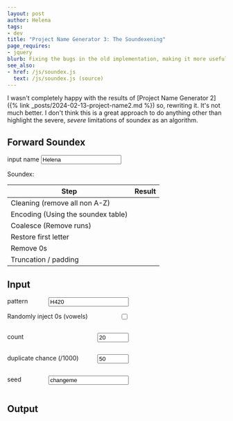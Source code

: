 ```yaml
---
layout: post
author: Helena
tags:
- dev
title: "Project Name Generator 3: The Soundexening"
page_requires:
- jquery
blurb: Fixing the bugs in the old implementation, making it more useful.
see_also:
- href: /js/soundex.js
  text: /js/soundex.js (source)
---
```


I wasn't completely happy with the results of [Project Name Generator 2]({% link _posts/2024-02-13-project-name2.md %}) so, rewriting it. It's not much better. I don't think this is a great approach to do anything other than highlight the severe, *severe* limitations of soundex as an algorithm.

## Forward Soundex

<form id="forward" onsubmit="soundexForm(); return false; ">
<label for="name">input name</label>
<input type="text" name="name" id="name"  value="Helena" />
</form>

Soundex: <span id="output"></span>
<table id="forward-out">
    <thead>
        <tr>
            <th>Step</th>
            <th>Result</th>
        </tr>
    </thead>
    <tbody>
        <tr>
            <td>Cleaning (remove all non A-Z)</td>
            <td id="step1"></td>
        </tr>
        <tr>
            <td>Encoding (Using the soundex table)</td>
            <td id="step2"></td>
        </tr>
        <tr>
            <td>Coalesce (Remove runs)</td>
            <td id="step3"></td>
        </tr>
        <tr>
            <td>Restore first letter</td>
            <td id="step4"></td>
        </tr>
        <tr>
            <td>Remove 0s</td>
            <td id="step5"></td>
        </tr>
        <tr>
            <td>Truncation / padding</td>
            <td id="step6"></td>
        </tr>
    </tbody>
</table>

## Input

<form id="reverse" onsubmit="return false; ">
<label for="pattern">pattern
<input type="text" name="pattern" id="pattern"  value="H420" />
</label>

<label for="zero">Randomly inject 0s (vowels)
<input type="checkbox" name="zero" id="zero" value="zero"/>
</label>

<label for="count">count
<input type="number" name="count" id="count" min="1" max="1000" value="20" />
</label>

<label for="dupe">duplicate chance (/1000)
<input type="number" name="dupe" id="dupe" min="0" max="1000" value="50" />
</label>

<label for="seed">seed
<input type="text" name="seed" id="seed" value="changeme" />
</label>

</form>

## Output

<ul id="results">
</ul>

<script src="/js/lib.js"></script>
<script src="/js/soundex.js"></script>

<script>
function soundexForm() {
	let name = document.getElementById('name').value;
	// Discard all non-letter characters from surname: dashes, spaces, apostrophes, and so on.
	let arr = name.toUpperCase().replace(/[^A-Z]/g, '').split('');
	document.getElementById('step1').innerText = arr.join('');
	let first = arr[0];
	arr = arr.map((letter) => {
		return encoding[letter];
	});
	document.getElementById('step2').innerText = arr.join('');
	let last = "";
	arr = arr.map((letter) => {
		if (letter !== last) {
			last = letter;
			return letter;
		} else {
			last = letter;
			return null;
		}
	})
	arr = arr.filter((letter) => {
		return letter !== null;
	});
	document.getElementById('step3').innerText = arr.join('');
	arr[0] = first;
	document.getElementById('step4').innerText = arr.join('');
	document.getElementById('pattern').value = arr.join('');
	arr = arr.filter((letter) => {
		return letter !== 0;
	});
	document.getElementById('step5').innerText = arr.join('');
	arr = arr.slice(0, 4).join('').padEnd(4, '0');
	document.getElementById('step6').innerText = arr;
	//randomizeSoundex();
}
soundexForm();
rsf();

function rsf(){
    let res = document.getElementById("results");
    res.innerHTML = "";
    let opts = formToOpts("#reverse");

	let names = [];
	randomSetSeed(hashCode(opts.seed));
	for (let i = 0; i < opts.count; i++) {
		names.push(reverseSoundex(opts));
	}

    names.forEach((name) => {
        let li = document.createElement("li");
        console.log('li', name);
        li.textContent = name;
        res.appendChild(li);
    });
}

document.getElementById("name").addEventListener("keyup", () => {soundexForm(); rsf(); });
[...document.querySelectorAll("#reverse input")].forEach((elem) => {
    elem.addEventListener("keyup", rsf);
    elem.addEventListener("change", rsf);
});
</script>

<style>
#reverse {
    display: flex;
    flex-direction: column;
    width: 20em;
    label {
        display: flex;
        flex-direction: row;
        justify-content: space-between;
    }
}
</style>
